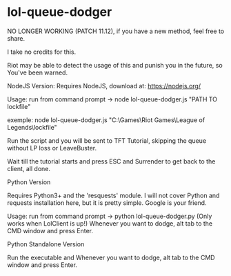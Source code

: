 # lol-queue-dodger

NO LONGER WORKING (PATCH 11.12), if you have a new method, feel free to share.

I take no credits for this.

Riot may be able to detect the usage of this and punish you in the future, so You've been warned.

NodeJS Version:
Requires NodeJS, download at: https://nodejs.org/

Usage: run from command prompt -> node lol-queue-dodger.js "PATH TO lockfile" 

exemple: node lol-queue-dodger.js "C:\Games\Riot Games\League of Legends\lockfile" 

Run the script and you will be sent to TFT Tutorial, skipping the queue without LP loss or LeaveBuster. 

Wait till the tutorial starts and press ESC and Surrender to get back to the client, all done.

Python Version

Requires Python3+ and the 'resquests' module.
I will not cover Python and requests installation here, but it is pretty simple. Google is your friend.

Usage: run from command prompt -> python lol-queue-dodger.py (Only works when LolClient is up!)
Whenever you want to dodge, alt tab to the CMD window and press Enter.

Python Standalone Version

Run the executable and Whenever you want to dodge, alt tab to the CMD window and press Enter.
